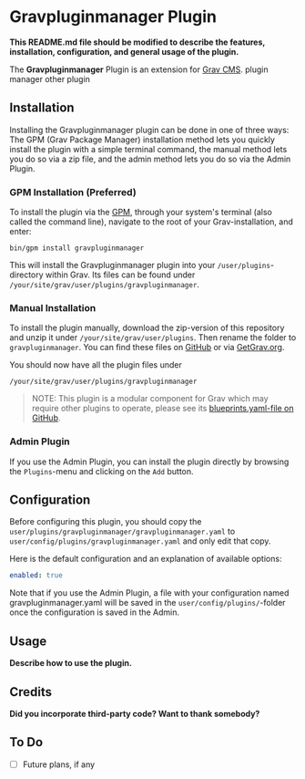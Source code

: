 # Gravpluginmanager Plugin

**This README.md file should be modified to describe the features, installation, configuration, and general usage of the plugin.**

The **Gravpluginmanager** Plugin is an extension for [Grav CMS](http://github.com/getgrav/grav). plugin manager other plugin

## Installation

Installing the Gravpluginmanager plugin can be done in one of three ways: The GPM (Grav Package Manager) installation method lets you quickly install the plugin with a simple terminal command, the manual method lets you do so via a zip file, and the admin method lets you do so via the Admin Plugin.

### GPM Installation (Preferred)

To install the plugin via the [GPM](http://learn.getgrav.org/advanced/grav-gpm), through your system's terminal (also called the command line), navigate to the root of your Grav-installation, and enter:

    bin/gpm install gravpluginmanager

This will install the Gravpluginmanager plugin into your `/user/plugins`-directory within Grav. Its files can be found under `/your/site/grav/user/plugins/gravpluginmanager`.

### Manual Installation

To install the plugin manually, download the zip-version of this repository and unzip it under `/your/site/grav/user/plugins`. Then rename the folder to `gravpluginmanager`. You can find these files on [GitHub](https://github.com/a-gmail-com/grav-plugin-gravpluginmanager) or via [GetGrav.org](http://getgrav.org/downloads/plugins#extras).

You should now have all the plugin files under

    /your/site/grav/user/plugins/gravpluginmanager
	
> NOTE: This plugin is a modular component for Grav which may require other plugins to operate, please see its [blueprints.yaml-file on GitHub](https://github.com/a-gmail-com/grav-plugin-gravpluginmanager/blob/master/blueprints.yaml).

### Admin Plugin

If you use the Admin Plugin, you can install the plugin directly by browsing the `Plugins`-menu and clicking on the `Add` button.

## Configuration

Before configuring this plugin, you should copy the `user/plugins/gravpluginmanager/gravpluginmanager.yaml` to `user/config/plugins/gravpluginmanager.yaml` and only edit that copy.

Here is the default configuration and an explanation of available options:

```yaml
enabled: true
```

Note that if you use the Admin Plugin, a file with your configuration named gravpluginmanager.yaml will be saved in the `user/config/plugins/`-folder once the configuration is saved in the Admin.

## Usage

**Describe how to use the plugin.**

## Credits

**Did you incorporate third-party code? Want to thank somebody?**

## To Do

- [ ] Future plans, if any

